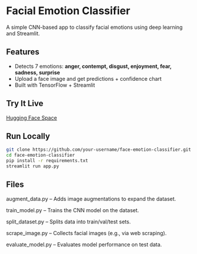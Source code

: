 # Facial Emotion Classifier

A simple CNN-based app to classify facial emotions using deep learning and Streamlit.

## Features

- Detects 7 emotions: **anger, contempt, disgust, enjoyment, fear, sadness, surprise**
- Upload a face image and get predictions + confidence chart
- Built with TensorFlow + Streamlit

## Try It Live

[Hugging Face Space](https://huggingface.co/spaces/maulanaibrohim/facial-emotion-classifier)

## Run Locally

```bash
git clone https://github.com/your-username/face-emotion-classifier.git
cd face-emotion-classifier
pip install -r requirements.txt
streamlit run app.py
```

## Files

augment_data.py – Adds image augmentations to expand the dataset.

train_model.py – Trains the CNN model on the dataset.

split_dataset.py – Splits data into train/val/test sets.

scrape_image.py – Collects facial images (e.g., via web scraping).

evaluate_model.py – Evaluates model performance on test data.
